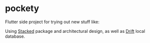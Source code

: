# pockety

Flutter side project for trying out new stuff like:

Using [Stacked](https://stacked.filledstacks.com/) package and architectural design, as well as [Drift](https://drift.simonbinder.eu/) local database.
